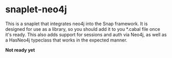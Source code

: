 # snaplet-neo4j

This is a snaplet that integrates neo4j into the Snap framework.  It is
designed for use as a library, so you should add it to you \*.cabal file once
it's ready.  This also adds support for sessions and auth via Neo4j, as well as
a HasNeo4j typeclass that works in the expected manner.

**Not ready yet**
